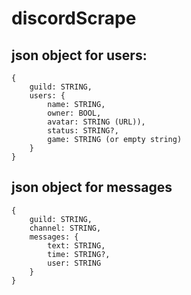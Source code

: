 # discordScrape

## json object for users:
```
{
    guild: STRING,
    users: {
        name: STRING,
        owner: BOOL,
        avatar: STRING (URL)),
        status: STRING?,
        game: STRING (or empty string)
    }
}
```

## json object for messages
```
{
    guild: STRING,
    channel: STRING,
    messages: {
        text: STRING,
        time: STRING?,
        user: STRING
    }
}
```
